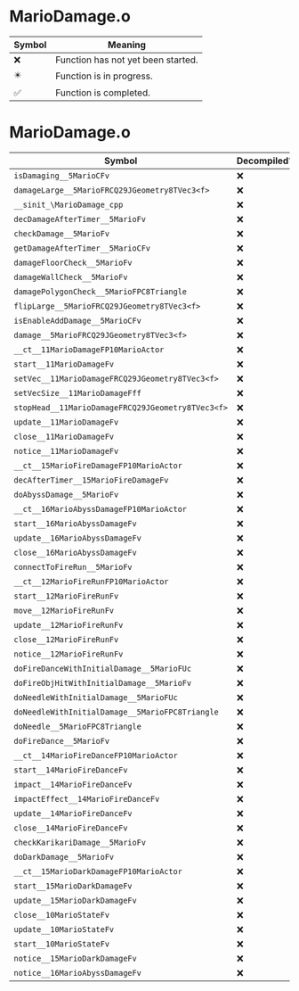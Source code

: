 # MarioDamage.o
| Symbol | Meaning 
| ------------- | ------------- 
| :x: | Function has not yet been started. 
| :eight_pointed_black_star: | Function is in progress. 
| :white_check_mark: | Function is completed. 


# MarioDamage.o
| Symbol | Decompiled? |
| ------------- | ------------- |
| `isDamaging__5MarioCFv` | :x: |
| `damageLarge__5MarioFRCQ29JGeometry8TVec3<f>` | :x: |
| `__sinit_\MarioDamage_cpp` | :x: |
| `decDamageAfterTimer__5MarioFv` | :x: |
| `checkDamage__5MarioFv` | :x: |
| `getDamageAfterTimer__5MarioCFv` | :x: |
| `damageFloorCheck__5MarioFv` | :x: |
| `damageWallCheck__5MarioFv` | :x: |
| `damagePolygonCheck__5MarioFPC8Triangle` | :x: |
| `flipLarge__5MarioFRCQ29JGeometry8TVec3<f>` | :x: |
| `isEnableAddDamage__5MarioCFv` | :x: |
| `damage__5MarioFRCQ29JGeometry8TVec3<f>` | :x: |
| `__ct__11MarioDamageFP10MarioActor` | :x: |
| `start__11MarioDamageFv` | :x: |
| `setVec__11MarioDamageFRCQ29JGeometry8TVec3<f>` | :x: |
| `setVecSize__11MarioDamageFff` | :x: |
| `stopHead__11MarioDamageFRCQ29JGeometry8TVec3<f>` | :x: |
| `update__11MarioDamageFv` | :x: |
| `close__11MarioDamageFv` | :x: |
| `notice__11MarioDamageFv` | :x: |
| `__ct__15MarioFireDamageFP10MarioActor` | :x: |
| `decAfterTimer__15MarioFireDamageFv` | :x: |
| `doAbyssDamage__5MarioFv` | :x: |
| `__ct__16MarioAbyssDamageFP10MarioActor` | :x: |
| `start__16MarioAbyssDamageFv` | :x: |
| `update__16MarioAbyssDamageFv` | :x: |
| `close__16MarioAbyssDamageFv` | :x: |
| `connectToFireRun__5MarioFv` | :x: |
| `__ct__12MarioFireRunFP10MarioActor` | :x: |
| `start__12MarioFireRunFv` | :x: |
| `move__12MarioFireRunFv` | :x: |
| `update__12MarioFireRunFv` | :x: |
| `close__12MarioFireRunFv` | :x: |
| `notice__12MarioFireRunFv` | :x: |
| `doFireDanceWithInitialDamage__5MarioFUc` | :x: |
| `doFireObjHitWithInitialDamage__5MarioFv` | :x: |
| `doNeedleWithInitialDamage__5MarioFUc` | :x: |
| `doNeedleWithInitialDamage__5MarioFPC8Triangle` | :x: |
| `doNeedle__5MarioFPC8Triangle` | :x: |
| `doFireDance__5MarioFv` | :x: |
| `__ct__14MarioFireDanceFP10MarioActor` | :x: |
| `start__14MarioFireDanceFv` | :x: |
| `impact__14MarioFireDanceFv` | :x: |
| `impactEffect__14MarioFireDanceFv` | :x: |
| `update__14MarioFireDanceFv` | :x: |
| `close__14MarioFireDanceFv` | :x: |
| `checkKarikariDamage__5MarioFv` | :x: |
| `doDarkDamage__5MarioFv` | :x: |
| `__ct__15MarioDarkDamageFP10MarioActor` | :x: |
| `start__15MarioDarkDamageFv` | :x: |
| `update__15MarioDarkDamageFv` | :x: |
| `close__10MarioStateFv` | :x: |
| `update__10MarioStateFv` | :x: |
| `start__10MarioStateFv` | :x: |
| `notice__15MarioDarkDamageFv` | :x: |
| `notice__16MarioAbyssDamageFv` | :x: |
